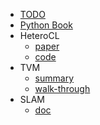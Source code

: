 
- [TODO](TODO.md)
- [Python Book](python_book.md)
- HeteroCL
  - [paper](heterocl_paper.md)
  - [code](heterocl_code.md)
- TVM
  - [summary](tvm.md)
  - [walk-through](walk-through.md)
- SLAM
  - [doc](slam.md)
